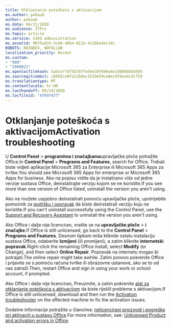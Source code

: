 ```yaml
---
title: Otklanjanje poteškoća s aktivacijom
ms.author: pebaum
author: pebaum
ms.date: 04/21/2020
ms.audience: ITPro
ms.topic: article
ms.service: o365-administration
ms.assetid: 9075ad24-3c60-48be-811b-4c28be4ec14c
ROBOTS: NOINDEX, NOFOLLOW
localization_priority: Normal
ms.custom:
- "909"
- "2000021"
ms.openlocfilehash: 5adce77d75b78ffe56e397690a4e1d888b65b505
ms.sourcegitcommit: c6692ce0fa1358ec3529e59ca0ecdfdea4cdc759
ms.translationtype: MT
ms.contentlocale: hr-HR
ms.lasthandoff: 09/14/2020
ms.locfileid: "47697477"
---
```

# <a name="activation-troubleshooting"></a><span data-ttu-id="68480-102">Otklanjanje poteškoća s aktivacijom</span><span class="sxs-lookup"><span data-stu-id="68480-102">Activation troubleshooting</span></span>

<span data-ttu-id="68480-103">U **Control Panel** \> **programima i značajkama**upravljačke ploče potražite Office.</span><span class="sxs-lookup"><span data-stu-id="68480-103">In **Control Panel** \> **Programs and Features**, search for Office.</span></span> <span data-ttu-id="68480-104">Trebali biste vidjeti aplikacije Microsoft 365 za Enterprise ili Microsoft 365 Apps za tvrtke.</span><span class="sxs-lookup"><span data-stu-id="68480-104">You should see Microsoft 365 Apps for enterprise or Microsoft 365 Apps for business.</span></span> <span data-ttu-id="68480-105">Ako na popisu vidite da je instalirano više od jedne verzije sustava Office, deinstalirajte verziju kojom se ne koristite.</span><span class="sxs-lookup"><span data-stu-id="68480-105">If you see more than one version of Office listed, uninstall the version you aren't using.</span></span>
  
<span data-ttu-id="68480-106">Ako ne možete uspješno deinstalirati pomoću upravljačke ploče, upotrijebite pomoćnik za [podršku i oporavak](https://aka.ms/SARA-OfficeUninstall-Alchemy) da biste deinstalirali verziju koju ne koristite.</span><span class="sxs-lookup"><span data-stu-id="68480-106">If you can't uninstall successfully using the Control Panel, use the [Support and Recovery Assistant](https://aka.ms/SARA-OfficeUninstall-Alchemy) to uninstall the version you aren't using.</span></span>
  
<span data-ttu-id="68480-107">Ako Office i dalje nije licenciran, vratite se na **upravljačke ploče** \> **i značajke**.</span><span class="sxs-lookup"><span data-stu-id="68480-107">If Office is still unlicensed, go back to the **Control Panel** \> **Programs and Features**.</span></span> <span data-ttu-id="68480-108">Desnom tipkom miša kliknite ostalu instalaciju sustava Office, odaberite **Izmijeni** (ili promijeni), a zatim kliknite **internetski popravak**.</span><span class="sxs-lookup"><span data-stu-id="68480-108">Right-click the remaining Office install, select **Modify** (or Change), and then select **Online Repair**.</span></span> <span data-ttu-id="68480-109">Popravak na internetu mogao bi potrajati.</span><span class="sxs-lookup"><span data-stu-id="68480-109">The online repair might take awhile.</span></span> <span data-ttu-id="68480-110">Zatim ponovo pokrenite Office i prijavite se s pomoću računa tvrtke ili obrazovne ustanove, ako se to od vas zatraži.</span><span class="sxs-lookup"><span data-stu-id="68480-110">Then, restart Office and sign in using your work or school account, if prompted.</span></span>
  
<span data-ttu-id="68480-111">Ako Office i dalje nije licenciran, Preuzmite, a zatim pokrenite [alat za otklanjanje poteškoća s aktivacijom](https://aka.ms/SARA-OfficeActivation-Alchemy) da biste riješili probleme s aktivacijom.</span><span class="sxs-lookup"><span data-stu-id="68480-111">If Office is still unlicensed, download and then run the [Activation troubleshooter](https://aka.ms/SARA-OfficeActivation-Alchemy) on the affected machine to fix the activation issues.</span></span>
  
<span data-ttu-id="68480-112">Dodatne informacije potražite u člancima: [nelicencirani proizvodi i pogreške pri aktivaciji u sustavu Office](https://support.office.com/article/0d23d3c0-c19c-4b2f-9845-5344fedc4380).</span><span class="sxs-lookup"><span data-stu-id="68480-112">For more information, see: [Unlicensed Product and activation errors in Office](https://support.office.com/article/0d23d3c0-c19c-4b2f-9845-5344fedc4380).</span></span>
